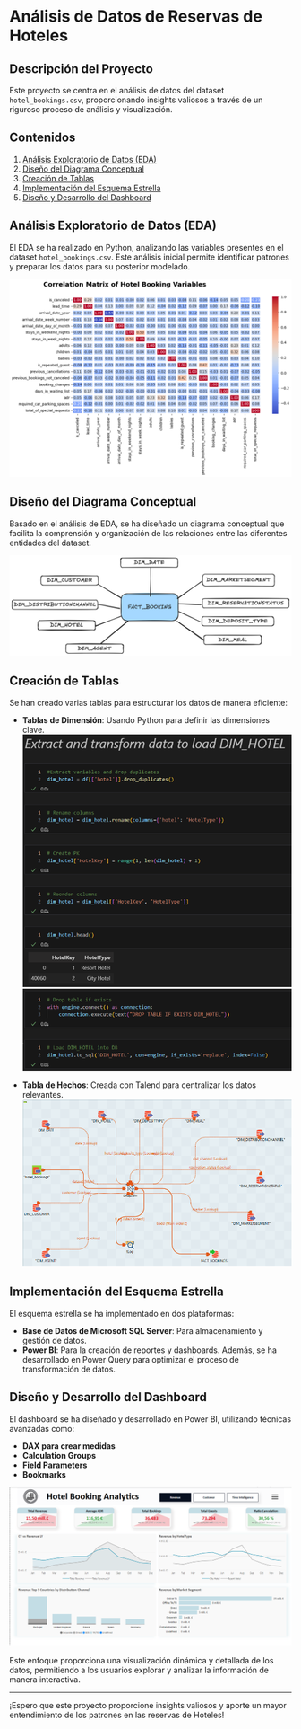 # Análisis de Datos de Reservas de Hoteles

## Descripción del Proyecto
Este proyecto se centra en el análisis de datos del dataset `hotel_bookings.csv`, proporcionando insights valiosos a través de un riguroso proceso de análisis y visualización.

## Contenidos

1. [Análisis Exploratorio de Datos (EDA)](#análisis-exploratorio-de-datos-eda)
2. [Diseño del Diagrama Conceptual](#diseño-del-diagrama-conceptual)
3. [Creación de Tablas](#creación-de-tablas)
4. [Implementación del Esquema Estrella](#implementación-del-esquema-estrella)
5. [Diseño y Desarrollo del Dashboard](#diseño-y-desarrollo-del-dashboard)

## Análisis Exploratorio de Datos (EDA)
El EDA se ha realizado en Python, analizando las variables presentes en el dataset `hotel_bookings.csv`. Este análisis inicial permite identificar patrones y preparar los datos para su posterior modelado.

![EDA](images/correlation-matrix.png)

## Diseño del Diagrama Conceptual
Basado en el análisis de EDA, se ha diseñado un diagrama conceptual que facilita la comprensión y organización de las relaciones entre las diferentes entidades del dataset.

![Diagrama Conceptual](images/conceptual_model.png)

## Creación de Tablas
Se han creado varias tablas para estructurar los datos de manera eficiente:

- **Tablas de Dimensión**: Usando Python para definir las dimensiones clave.
![Python - Dim Table](images/dim_python_1.png) 
![Python - Dim Table](images/dim_python_2.png) 


- **Tabla de Hechos**: Creada con Talend para centralizar los datos relevantes.
![Talend - Fact Table](images/talend_fact.png) 

## Implementación del Esquema Estrella
El esquema estrella se ha implementado en dos plataformas:
- **Base de Datos de Microsoft SQL Server**: Para almacenamiento y gestión de datos.
- **Power BI**: Para la creación de reportes y dashboards.
Además, se ha desarrollado en Power Query para optimizar el proceso de transformación de datos.

## Diseño y Desarrollo del Dashboard
El dashboard se ha diseñado y desarrollado en Power BI, utilizando técnicas avanzadas como:
- **DAX para crear medidas**
- **Calculation Groups**
- **Field Parameters**
- **Bookmarks**


![Dashboard](images/dashboard.png)

Este enfoque proporciona una visualización dinámica y detallada de los datos, permitiendo a los usuarios explorar y analizar la información de manera interactiva.

---

¡Espero que este proyecto proporcione insights valiosos y aporte un mayor entendimiento de los patrones en las reservas de Hoteles!
